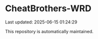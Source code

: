 # CheatBrothers-WRD

Last updated: 2025-06-15 01:24:29

This repository is automatically maintained.
